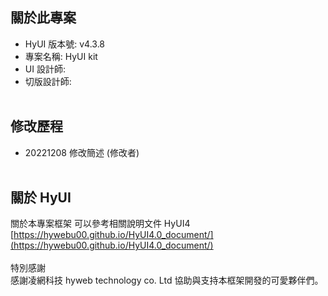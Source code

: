 ## 關於此專案

- HyUI 版本號: v4.3.8
- 專案名稱: HyUI kit
- UI 設計師:
- 切版設計師:
  <br/>
  <br/>

## 修改歷程

- 20221208 修改簡述 (修改者)
  <br/>
  <br/>

## 關於 HyUI

關於本專案框架 可以參考相關說明文件 HyUI4<br/>
[https://hywebu00.github.io/HyUI4.0_document/](https://hywebu00.github.io/HyUI4.0_document/)
<br/><br/>
特別感謝<br/>
感謝凌網科技 hyweb technology co. Ltd 協助與支持本框架開發的可愛夥伴們。
